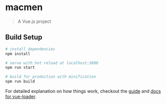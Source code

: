 # macmen

> A Vue.js project

## Build Setup

``` bash
# install dependencies
npm install

# serve with hot reload at localhost:3000
npm run start

# build for production with minification
npm run build
```

For detailed explanation on how things work, checkout the [guide](http://vuejs-templates.github.io/webpack/) and [docs for vue-loader](http://vuejs.github.io/vue-loader).
